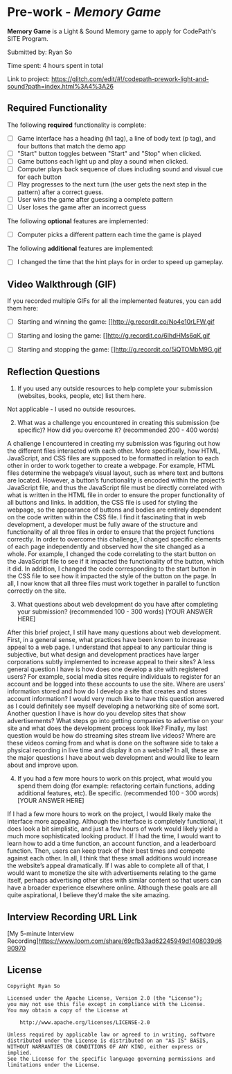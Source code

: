 # Pre-work - *Memory Game*

**Memory Game** is a Light & Sound Memory game to apply for CodePath's SITE Program. 

Submitted by: Ryan So

Time spent: 4 hours spent in total

Link to project: https://glitch.com/edit/#!/codepath-prework-light-and-sound?path=index.html%3A4%3A26

## Required Functionality

The following **required** functionality is complete:

* [ ] Game interface has a heading (h1 tag), a line of body text (p tag), and four buttons that match the demo app
* [ ] "Start" button toggles between "Start" and "Stop" when clicked. 
* [ ] Game buttons each light up and play a sound when clicked. 
* [ ] Computer plays back sequence of clues including sound and visual cue for each button
* [ ] Play progresses to the next turn (the user gets the next step in the pattern) after a correct guess. 
* [ ] User wins the game after guessing a complete pattern
* [ ] User loses the game after an incorrect guess

The following **optional** features are implemented:

* [ ] Computer picks a different pattern each time the game is played

The following **additional** features are implemented:

- [ ] I changed the time that the hint plays for in order to speed up gameplay.


## Video Walkthrough (GIF)

If you recorded multiple GIFs for all the implemented features, you can add them here:
* [ ] Starting and winning the game: []http://g.recordit.co/No4e10rLFW.gif
* [ ] Starting and losing the game: []http://g.recordit.co/6IhdHMs6qK.gif
* [ ] Starting and stopping the game: []http://g.recordit.co/5iQTOMbM9G.gif


## Reflection Questions
1. If you used any outside resources to help complete your submission (websites, books, people, etc) list them here. 

Not applicable - I used no outside resources.

2. What was a challenge you encountered in creating this submission (be specific)? How did you overcome it? (recommended 200 - 400 words) 

A challenge I encountered in creating my submission was figuring out how the different files interacted with each other. More specifically, how HTML, JavaScript, and CSS files are supposed to be formatted in relation to each other in order to work together to create a webpage. For example, HTML files determine the webpage’s visual layout, such as where text and buttons are located. However, a button’s functionality is encoded within the project’s JavaScript file, and thus the JavaScript file must be directly correlated with what is written in the HTML file in order to ensure the proper functionality of all buttons and links. In addition, the CSS file is used for styling the webpage, so the appearance of buttons and bodies are entirely dependent on the code written within the CSS file. I find it fascinating that in web development, a developer must be fully aware of the structure and functionality of all three files in order to ensure that the project functions correctly. In order to overcome this challenge, I changed specific elements of each page independently and observed how the site changed as a whole. For example, I changed the code correlating to the start button on the JavaScript file to see if it impacted the functionality of the button, which it did. In addition, I changed the code corresponding to the start button in the CSS file to see how it impacted the style of the button on the page. In all, I now know that all three files must work together in parallel to function correctly on the site.

3. What questions about web development do you have after completing your submission? (recommended 100 - 300 words) 
[YOUR ANSWER HERE]

After this brief project, I still have many questions about web development. First, in a general sense, what practices have been known to increase appeal to a web page. I understand that appeal to any particular thing is subjective, but what design and development practices have larger corporations subtly implemented to increase appeal to their sites? A less general question I have is how does one develop a site with registered users? For example, social media sites require individuals to register for an account and be logged into these accounts to use the site. Where are users’ information stored and how do I develop a site that creates and stores account information? I would very much like to have this question answered as I could definitely see myself developing a networking site of some sort. Another question I have is how do you develop sites that show advertisements? What steps go into getting companies to advertise on your site and what does the development process look like? Finally, my last question would be how do streaming sites stream live videos? Where are these videos coming from and what is done on the software side to take a physical recording in live time and display it on a website? In all, these are the major questions I have about web development and would like to learn about and improve upon.

4. If you had a few more hours to work on this project, what would you spend them doing (for example: refactoring certain functions, adding additional features, etc). Be specific. (recommended 100 - 300 words) 
[YOUR ANSWER HERE]

If I had a few more hours to work on the project, I would likely make the interface more appealing. Although the interface is completely functional, it does look a bit simplistic, and just a few hours of work would likely yield a much more sophisticated looking product. If I had the time, I would want to learn how to add a time function, an account function, and a leaderboard function. Then, users can keep track of their best times and compete against each other. In all, I think that these small additions would increase the website’s appeal dramatically.  If I was able to complete all of that, I would want to monetize the site with advertisements relating to the game itself, perhaps advertising other sites with similar content so that users can have a broader experience elsewhere online. Although these goals are all quite aspirational, I believe they’d make the site amazing.

## Interview Recording URL Link

[My 5-minute Interview Recording]https://www.loom.com/share/69cfb33ad62245949d1408039d690970 


## License

    Copyright Ryan So

    Licensed under the Apache License, Version 2.0 (the "License");
    you may not use this file except in compliance with the License.
    You may obtain a copy of the License at

        http://www.apache.org/licenses/LICENSE-2.0

    Unless required by applicable law or agreed to in writing, software
    distributed under the License is distributed on an "AS IS" BASIS,
    WITHOUT WARRANTIES OR CONDITIONS OF ANY KIND, either express or implied.
    See the License for the specific language governing permissions and
    limitations under the License.
